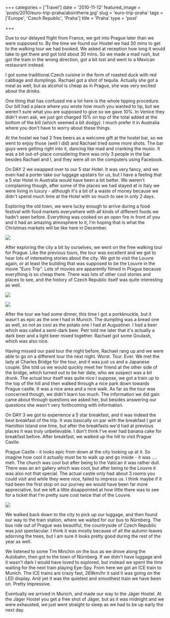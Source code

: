 +++
categories = ['Travel']
date = '2010-11-12'
featured_image = 'posts/2010/euro-trip-praha/absintherie.jpg'
slug = 'euro-trip-praha'
tags = ['Europe', 'Czech Republic', 'Praha']
title = 'Praha'
type = 'post'

+++

Due to our delayed flight from France, we got into Prague later than we were supposed to. By the time we found our Hostel we had 30 mins to get to the walking tour we had booked. We asked at reception how long it would take to get there and got told about 30 mins. So we made a mad rush, but got the tram in the wrong direction, got a bit lost and went to a Mexican restaurant instead.

I got some traditional Czech cuisine in the form of roasted duck with red cabbage and dumplings. Rachael got a shot of tequila. Actually she got a meal as well, but as alcohol is cheap as in Prague, she was very excited about the drinks.

One thing that has confused me a lot here is the whole tipping procedure. Our bill had a place where you wrote how much you wanted to tip, but we weren't sure what you are supposed to give so we gave 10%. In Venice they didn't even ask, we just got charged 15% on top of the total added at the bottom of the bill (which seemed a bit dodgy). I much prefer it in Australia where you don't have to worry about these things.

At the hostel we had 2 free beers as a welcome gift at the hostel bar, so we went to enjoy those (well I did) and Rachael tried some more shots. The bar guys were getting right into it, dancing like mad and cranking the music. It was a bit out-of-place considering there was only 3 people in the bar besides Rachael and I, and they were all on the computers using Facebook.

On DAY 2 we swapped over to our 5 star Hotel. It was very fancy, and we even had a porter take our luggage upstairs for us, but I have a feeling that a 5 star Hotel in Australia would have been a bit better. We weren't complaining though, after some of the places we had stayed at in Italy we were living in luxury - although it's a bit of a waste of money because we didn't spend much time at the Hotel with so much to see in only 2 days.

Exploring the old town, we were lucky enough to arrive during a food festival with food markets everywhere with all kinds of different foods we hadn't seen before. Everything was cooked on an open fire in front of you and it had an amazing atmosphere to it, I'm hoping that is what the Christmas markets will be like here in December.

![](foodfestival.jpg)

After exploring the city a bit by ourselves, we went on the free walking tour for Prague. Like the previous tours, the tour was excellent and we got to hear lots of interesting stories about the city. We got to visit the Louvre again, or at least the building that was supposed to be the Louvre in the movie "Euro Trip". Lots of movies are apparently filmed in Prague because everything is so cheap there. There was lots of other cool stories and places to see, and the history of Czech Republic itself was quite interesting as well.

![](absintherie.jpg)

![](clock.jpg)

After the tour we had some dinner, this time I got a porkknuckle, but it wasn't as epic as the one I had in Munich. The dumpling was a bread one as well, so not as cool as the potato one I had at Augustiner. I had a beer which was called a semi-dark beer. Petr told me later that it's actually a dark beer and a light beer mixed together. Rachael got some Goulash, which was also nice.

Having missed our paid tour the night before, Rachael rang up and we were able to go on a different tour the next night. Worst. Tour. Ever. We met the lady at Charles Bridge for the tour, and it was just us and a Japanese couple. She told us we would quickly meet her friend at the other side of the bridge, which turned out to be her date, who we suspect was a bit drunk. The actual tour itself was quite nice I suppose, we got a train up to the top of the hill and then walked through a nice park down towards Prague castle. It was a nice area and a nice walk. As far as the tour was concerned though, we didn't learn too much. The information we did gain came about through questions we asked her, but besides answering our questions she wasn't very forthcoming with information.

On DAY 3 we got to experience a 5 star breakfast, and it was indeed the best breakfast of the trip. It was basically on par with the breakfast I got at Hamilton Island one time, but after the breakfasts we'd had at previous places it was truly unbelievable. I don't think I've ever had banana cake for breakfast before. After breakfast, we walked up the hill to visit Prague Castle.

Prague Castle - it looks epic from down at the city looking up at it. So imagine how cool it actually must be to walk up and go inside - it was .... meh. The church was cool but after being to the Vatican it was rather dull. There was an art gallery which was cool, but after being to the Louvre it was also not that special. The actual castle only had about 3 rooms you could visit and while they were nice, failed to impress us. I think maybe if it had been the first stop on our journey we would have been far more appreciative, but we left a little disappointed at how little there was to see for a ticket that I'm pretty sure cost twice that of the Louvre.

![](church.jpg)

We walked back down to the city to pick up our luggage, and then found our way to the train station, where we waited for our bus to Nürnberg. The bus ride out of Prague was beautiful, the countryside of Czech Republic was just spectacular. I think it was mostly because of all the autumn leaves adorning the trees, but I am sure it looks pretty good during the rest of the year as well.

We listened to some Tim Minchin on the bus as we drove along the Autobahn, then got to the town of Nürnberg. If we didn't have luggage and it wasn't dark I would have loved to explored, but instead we spent the time waiting for the next train playing Eye-Spy. From here we got an ICE train to Munich. The ICE trains are crazy fast, 269km/hr it said it was going on the LED display. And yet it was the quietest and smoothest train we have been on. Pretty impressive.

Eventually we arrived in Munich, and made our way to the Jäger Hostel. At the Jäger Hostel you get a free shot of Jäger, but as it was midnight and we were exhausted, we just went straight to sleep as we had to be up early the next day.
